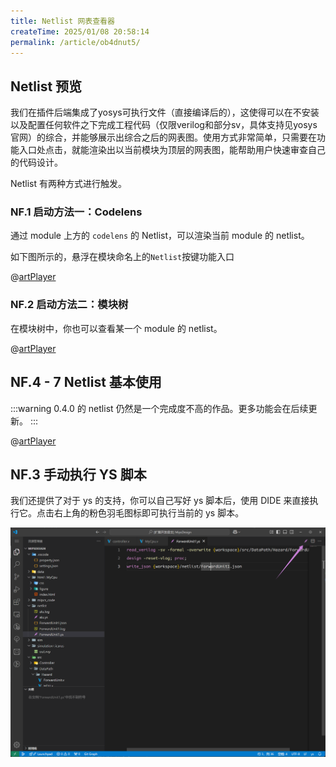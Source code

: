 ```yaml
---
title: Netlist 网表查看器
createTime: 2025/01/08 20:58:14
permalink: /article/ob4dnut5/
---
```


## Netlist 预览

我们在插件后端集成了yosys可执行文件（直接编译后的），这使得可以在不安装以及配置任何软件之下完成工程代码（仅限verilog和部分sv，具体支持见yosys官网）的综合，并能够展示出综合之后的网表图。使用方式非常简单，只需要在功能入口处点击，就能渲染出以当前模块为顶层的网表图，能帮助用户快速审查自己的代码设计。

Netlist 有两种方式进行触发。

### NF.1 启动方法一：Codelens

通过 module 上方的 `codelens` 的 Netlist，可以渲染当前 module 的 netlist。

如下图所示的，悬浮在模块命名上的`Netlist`按键功能入口

@[artPlayer](/videos/netlist/trigger-codelens.mp4)

### NF.2 启动方法二：模块树

在模块树中，你也可以查看某一个 module 的 netlist。

@[artPlayer](/videos/netlist/trigger-treeview.mp4)

## NF.4 - 7 Netlist 基本使用

:::warning
0.4.0 的 netlist 仍然是一个完成度不高的作品。更多功能会在后续更新。
:::

@[artPlayer](/videos/netlist/usage.mp4)

## NF.3 手动执行 YS 脚本

我们还提供了对于 ys 的支持，你可以自己写好 ys 脚本后，使用 DIDE 来直接执行它。点击右上角的粉色羽毛图标即可执行当前的 ys 脚本。

![](./images/run-ys.png)